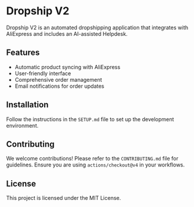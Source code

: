 # Dropship V2

Dropship V2 is an automated dropshipping application that integrates with AliExpress and includes an AI-assisted Helpdesk.

## Features

- Automatic product syncing with AliExpress
- User-friendly interface
- Comprehensive order management
- Email notifications for order updates

## Installation

Follow the instructions in the `SETUP.md` file to set up the development environment.

## Contributing

We welcome contributions! Please refer to the `CONTRIBUTING.md` file for guidelines. Ensure you are using `actions/checkout@v4` in your workflows.
## License

This project is licensed under the MIT License.
